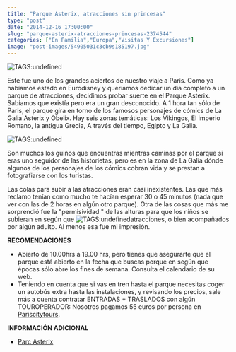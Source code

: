 ```yaml
---
title: "Parque Asterix, atracciones sin princesas"
type: "post"
date: "2014-12-16 17:00:00"
slug: "parque-asterix-atracciones-princesas-2374544"
categories: ["En Familia","Europa","Visitas Y Excursiones"]
image: "post-images/54905031c3cb9s185197.jpg"
---
```


 ![ TAGS:undefined](post-images/54905031c3cb9s185197.jpg)

 Este fue uno de los grandes aciertos de nuestro viaje a Paris. Como ya habíamos estado en Eurodisney y queríamos dedicar un dia completo a un parque de atracciones, decidimos probar suerte en el Parque Asterix. Sabíamos que existía pero era un gran desconocido. A 1 hora tan sólo de Paris, el parque gira en torno de los famosos personajes de cómics de La Galia Asterix y Obelix. Hay seis zonas temáticas: Los Vikingos, El imperio Romano, la antigua Grecia, A través del tiempo, Egipto y La Galia.

 ![ TAGS:undefined](post-images/549050718c689s181279.jpg)

 Son muchos los guiños que encuentras mientras caminas por el parque si eras uno seguidor de las historietas, pero es en la zona de La Galia dónde algunos de los personajes de los cómics cobran vida y se prestan a fotografiarse con los turistas.

 Las colas para subir a las atracciones eran casi inexistentes. Las que más reclamo tenían como mucho te hacían esperar 30 o 45 minutos (nada que ver con las de 2 horas en algún otro parque). Otra de las cosas que más me sorprendió fue la "permisividad " de las alturas para que los niños se subieran en según que ![ TAGS:undefined](post-images/5490532fb43b8s259581.jpg)atracciones, o bien acompañados por algún adulto. Al menos esa fue mi impresión.

 **RECOMENDACIONES**

- Abierto de 10.00hrs a 19.00 hrs, pero tienes que asegurarte que el parque está abierto en la fecha que buscas porque en según que épocas sólo abre los fines de semana. Consulta el calendario de su web.
- Teniendo en cuenta que si vas en tren hasta el parque necesitas coger un autobús extra hasta las instalaciones, y revisando los precios, sale más a cuenta contratar ENTRADAS + TRASLADOS con algún TOUROPERADOR: Nosotros pagamos 55 euros por persona en [ Pariscitytours](http://www.pariscityvision.com/es/paris/monumentos/torre-eiffel).

 **INFORMACIÓN ADICIONAL**

- [Parc Asterix](http://www.parcasterix.fr/es)